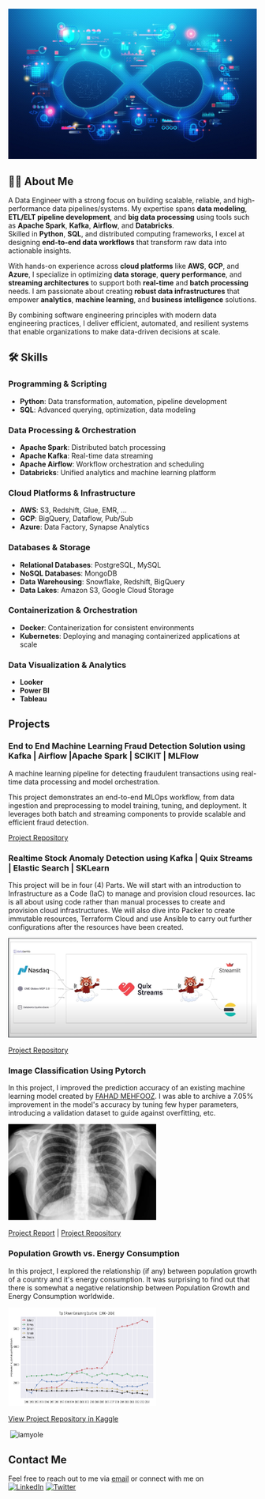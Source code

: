 <!-- # Hi there 👋 -->

![alt text](resources/image.jpeg)

## 👨‍💻 About Me

A Data Engineer with a strong focus on building scalable, reliable, and high-performance data pipelines/systems. My expertise spans **data modeling**, **ETL/ELT pipeline development**, and **big data processing** using tools such as **Apache Spark**, **Kafka**, **Airflow**, and **Databricks**.  
Skilled in **Python**, **SQL**, and distributed computing frameworks, I excel at designing **end-to-end data workflows** that transform raw data into actionable insights.  

With hands-on experience across **cloud platforms** like **AWS**, **GCP**, and **Azure**, I specialize in optimizing **data storage**, **query performance**, and **streaming architectures** to support both **real-time** and **batch processing** needs.  I am passionate about creating **robust data infrastructures** that empower **analytics**, **machine learning**, and **business intelligence** solutions.  

By combining software engineering principles with modern data engineering practices, I deliver efficient, automated, and resilient systems that enable organizations to make data-driven decisions at scale.

## 🛠️ Skills  

### Programming & Scripting  
- **Python**: Data transformation, automation, pipeline development  
- **SQL**: Advanced querying, optimization, data modeling  

### Data Processing & Orchestration  
- **Apache Spark**: Distributed batch processing  
- **Apache Kafka**: Real-time data streaming  
- **Apache Airflow**: Workflow orchestration and scheduling  
- **Databricks**: Unified analytics and machine learning platform  

### Cloud Platforms & Infrastructure  
- **AWS**: S3, Redshift, Glue, EMR, ...  
- **GCP**: BigQuery, Dataflow, Pub/Sub  
- **Azure**: Data Factory, Synapse Analytics  

### Databases & Storage  
- **Relational Databases**: PostgreSQL, MySQL  
- **NoSQL Databases**: MongoDB  
- **Data Warehousing**: Snowflake, Redshift, BigQuery  
- **Data Lakes**: Amazon S3, Google Cloud Storage  

### Containerization & Orchestration  
- **Docker**: Containerization for consistent environments  
- **Kubernetes**: Deploying and managing containerized applications at scale  

### Data Visualization & Analytics  
- **Looker**
- **Power BI**  
- **Tableau**


## Projects

### End to End Machine Learning Fraud Detection Solution using Kafka | Airflow |Apache Spark | SCIKIT | MLFlow 

A machine learning pipeline for detecting fraudulent transactions using real-time data processing and model orchestration.

This project demonstrates an end-to-end MLOps workflow, from data ingestion and preprocessing to model training, tuning, and deployment. It leverages both batch and streaming components to provide scalable and efficient fraud detection.

<!-- <img src="resources/cicd_project.png" alt="Project Image" width="550"> -->

[Project Repository](https://github.com/iamYole/End-to-End_ML_Fraud_Detection_Solution.git)

### Realtime Stock Anomaly Detection using Kafka | Quix Streams | Elastic Search | SKLearn

This project will be in four (4) Parts. We will start with an introduction to Infrastructure as a Code (IaC) to manage and provision cloud resources. Iac is all about using code rather than manual processes to create and provision cloud infrastructures. We will also dive into Packer to create immutable resources, Terraform Cloud and use Ansible to carry out further configurations after the resources have been created.

<img src="resources/anomaly_detection.png" alt="Project Image" width="550">

[Project Repository](https://github.com/iamYole/realtime-stock-anomaly-detection.git)

<!-- ### Project Name 2

Brief description of the project.

![Project 2 Image](https://project-2-image-url.com)

[Project 2 Repository](https://github.com/yourusername/project-2) -->

### Image Classification Using Pytorch

In this project, I improved the prediction accuracy of an existing machine learning model created by [FAHAD MEHFOOZ](https://www.kaggle.com/code/fahadmehfoooz/pneumonia-classification-using-pytorch/notebook). I was able to archive a 7.05% improvement in the model's accuracy by tuning few hyper parameters, introducing a validation dataset to guide against overfitting, etc.

<img src="resources/chest_xray.png" alt="Project Image" width="300"/>

[Project Report](https://github.com/iamYole/iamyole.github.io/blob/main/documents/Poster.pdf) |
[Project Repository](https://github.com/yourusername/project-1)

### Population Growth vs. Energy Consumption

In this project, I explored the relationship (if any) between population growth of a country and it's energy consumption. It was surprising to find out that there is somewhat a negative relationship between Population Growth and Energy Consumption worldwide.

<img src="resources/energy_consumption.png" alt="Project Image" width="300" height="200">

[View Project Repository in Kaggle](https://www.kaggle.com/code/gideonovuzorie/population-growth-vs-energy-consumption)

<p>&nbsp;<img align="center" src="https://github-readme-stats.vercel.app/api?username=iamyole&show_icons=true&locale=en" alt="iamyole" /></p>

## Contact Me

Feel free to reach out to me via [email](mailto:gideonovuzorie@gmail.com) or connect with me on  
[![LinkedIn](https://img.shields.io/badge/LinkedIn-Connect-blue)](https://www.linkedin.com/in/gideon-ovuzorie/)
[![Twitter](https://img.shields.io/twitter/follow/Awesone_Yole)](https://twitter.com/awesome_yole)
